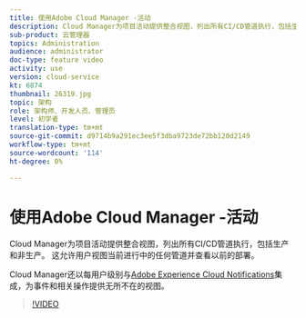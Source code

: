 ```yaml
---
title: 使用Adobe Cloud Manager -活动
description: Cloud Manager为项目活动提供整合视图，列出所有CI/CD管道执行，包括生产和非生产。 这允许用户视图当前进行中的任何管道并查看以前的部署。
sub-product: 云管理器
topics: Administration
audience: administrator
doc-type: feature video
activity: use
version: cloud-service
kt: 6874
thumbnail: 26319.jpg
topic: 架构
role: 架构师、开发人员、管理员
level: 初学者
translation-type: tm+mt
source-git-commit: d9714b9a291ec3ee5f3dba9723de72bb120d2149
workflow-type: tm+mt
source-wordcount: '114'
ht-degree: 0%

---
```



# 使用Adobe Cloud Manager -活动

Cloud Manager为项目活动提供整合视图，列出所有CI/CD管道执行，包括生产和非生产。 这允许用户视图当前进行中的任何管道并查看以前的部署。

Cloud Manager还以每用户级别与[Adobe Experience Cloud Notifications](https://experienceleague.adobe.com/docs/experience-manager-cloud-manager/using/how-to-use/notifications.html)集成，为事件和相关操作提供无所不在的视图。

>[!VIDEO](https://video.tv.adobe.com/v/26319/?quality=12&learn=on)
